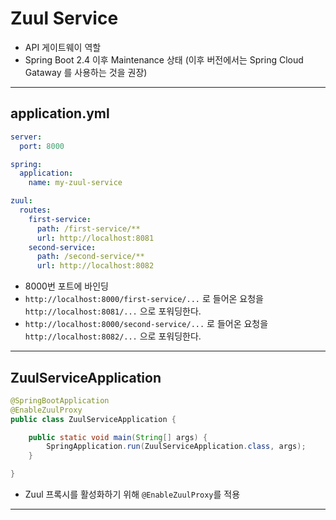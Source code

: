 # Zuul Service

- API 게이트웨이 역할
- Spring Boot 2.4 이후 Maintenance 상태 (이후 버전에서는 Spring Cloud Gataway 를 사용하는 것을 권장)

---

## application.yml
```yaml
server:
  port: 8000

spring:
  application:
    name: my-zuul-service

zuul:
  routes:
    first-service:
      path: /first-service/**
      url: http://localhost:8081
    second-service:
      path: /second-service/**
      url: http://localhost:8082
```
- 8000번 포트에 바인딩
- `http://localhost:8000/first-service/...` 로 들어온 요청을 `http://localhost:8081/...` 으로 포워딩한다.
- `http://localhost:8000/second-service/...` 로 들어온 요청을 `http://localhost:8082/...` 으로 포워딩한다.

---

## ZuulServiceApplication
```java
@SpringBootApplication
@EnableZuulProxy
public class ZuulServiceApplication {

    public static void main(String[] args) {
        SpringApplication.run(ZuulServiceApplication.class, args);
    }

}
```
- Zuul 프록시를 활성화하기 위해 `@EnableZuulProxy`를 적용

---
